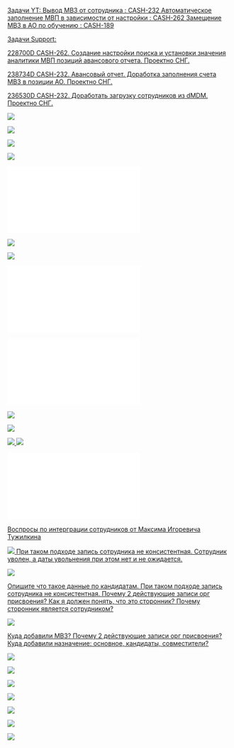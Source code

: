 <u>Задачи YT:<u>
[Вывод МВЗ от сотрудника : CASH-232](https://yt.surgutneftegas.ru:4443/issue/CASH-232)
[Автоматическое заполнение МВП в зависимости от настройки : CASH-262](https://yt.surgutneftegas.ru:4443/issue/CASH-262)
[Замещение МВЗ в АО по обучению : CASH-189](https://yt.surgutneftegas.ru:4443/issue/CASH-189)

<u>Задачи Support:</u>
<p>228700D CASH-262. Создание настройки поиска и установки значения аналитики МВП позиций авансового отчета. Проектно СНГ.</p>
<p>238734D CASH-232. Авансовый отчет.  Доработка заполнения счета МВЗ в позиции АО. Проектно СНГ.</p>
<p>236530D CASH-232. Доработать загрузку сотрудников из dMDM. Проектно СНГ.</p>

![](msedge_a2qyu6w8S4.png)

![](Pasted%20image%2020250723100408.png)

![](Pasted%20image%2020250723100435.png)

![](Pasted%20image%2020250723100510.png)

![](JSON%20Сотрудник%20внештатник.txt)

![](Pasted%20image%2020250724141336.png)

![](Pasted%20image%2020250730130530.png)

![](18018.json)

![](26625.json)

![](Pasted%20image%2020250730155007.png)

![](Pasted%20image%2020250730170447.png)

![](Pasted%20image%2020250731111859.png)
![](Pasted%20image%2020250731111941.png)

![](20250721_ED807_full.json)


Воспросы по интерграции сотрудников от Максима Игоревича Тужилкина

![](Pasted%20image%2020250807080715.png)
При таком подходе запись сотрудника не консистентная.
Сотрудник уволен, а даты увольнения при этом нет и не ожидается.

![](Pasted%20image%2020250807080812.png)

Опишите что такое данные по кандидатам.
При таком подходе запись сотрудника не консистентная.
Почему 2 действующие записи орг присвоения?
Как я должен понять, что это сторонник?
Почему сторонник является сотрудником?

![](Pasted%20image%2020250807080846.png)

Куда добавили МВЗ?
Почему 2 действующие записи орг присвоения?
Куда добавили назначение: основное, кандидаты, совместители?

![](Pasted%20image%2020250807081127.png)

![](Pasted%20image%2020250807081146.png)

![](Pasted%20image%2020250807101207.png)

![](Pasted%20image%2020250818110900.png)

![](Pasted%20image%2020250903082151.png)

![](Pasted%20image%2020250905121244.png)

![](Pasted%20image%2020250924101201.png)